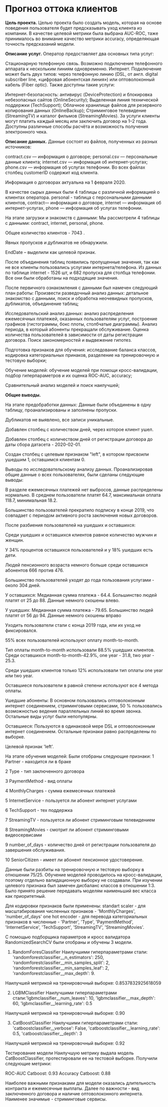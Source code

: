# Прогноз оттока клиентов

**Цель проекта.**
Целью проекта было создать модель, которая на основе поведения пользователя будет предсказывать уход клиента из компании. В качестве целевой метрики была выбрана AUC-ROC, таже принималось во внимание качество метрики accuracy, определяющая точность предсказаний модели.

**Описание услуг.**
Оператор предоставляет два основных типа услуг:

Стационарную телефонную связь. Возможно подключение телефонного аппарата к нескольким линиям одновременно. Интернет. Подключение может быть двух типов: через телефонную линию (DSL, от англ. digital subscriber line, «цифровая абонентская линия») или оптоволоконный кабель (Fiber optic). Также доступны такие услуги:

Интернет-безопасность: антивирус (DeviceProtection) и блокировка небезопасных сайтов (OnlineSecurity); Выделенная линия технической поддержки (TechSupport); Облачное хранилище файлов для резервного копирования данных (OnlineBackup); Стриминговое телевидение (StreamingTV) и каталог фильмов (StreamingMovies). За услуги клиенты могут платить каждый месяц или заключить договор на 1–2 года. Доступны различные способы расчёта и возможность получения электронного чека.

**Описание данных.**
Данные состоят из файлов, полученных из разных источников:

contract.csv — информация о договоре; personal.csv — персональные данные клиента; internet.csv — информация об интернет-услугах; phone.csv — информация об услугах телефонии. Во всех файлах столбец customerID содержит код клиента.

Информация о договорах актуальна на 1 февраля 2020.

В качестве сырых данных были 4 таблицы с различной информацией о клиентах оператора. personal - таблица с персональными данными клиентов, contract— информация о договоре, internet — информация об интернет-услугах, phone — информация об услугах телефонии.

На этапе загрузки и знакомств с данными:
Мы рассмотрели 4 таблицы с данными: contract, internet, personal, phone.

Общее количество клиентов - 7043 .

Явных пропусков и дубликатов не обнаружили.

EndDate – выделили как целевой признак.

После объединения таблиц появились пропущенные значения, так как не все клиенты пользовались услугами интернета/телефона. Из данных по таблице internet - 1526 шт, и 682 пропуска для столбца телефонии. Все они были обработаны на подходящие значения.

После первичного ознакомления с данными был намечен следующий план работы:
Произвести разведочный анализ данных: детальное знакомство с данными, поиск и обработка неочевидных пропусков, дубликатов, объединение таблиц;

Исследовательский анализ данных: анализ распределения ежемесячных платежей, оказанных пользователям услуг, построение графиков (гистограммы, бокс плоты, столбчатые диаграммы). Анализ периода, в который абоненты прекращали обслуживание. Оценка количества пользователей в зависимости от даты регистрации договора. Поиск закономерностей и выдвежение гипотез.

Подготовка признаков для обучения: исследование баланса классов, кодировка категориальных принаков, разделение на тренировочную и тестовую выборки;

Обучение моделей: обучение моделей при помощи кросс-валидации, подбор гиперпараметров и их оценка ROC-AUC, accuracy;

Сравнительный анализ моделей и поиск наилучшей;

**Общие выводы.**

На этапе предобработки данных:
Данные были объединены в одну таблицу, проанализированы и заполнены пропуски.

Дубликатов не выявлено, все записи уникальные.

Добавлен столбец с количеством дней, через которое клиент ушел.

Добавлен столбец с количеством дней от регистрации договора до даты сбора датасета - 2020-02-01.

Создан столбец с целевым признаком "left", в котором присвоили ушедшим 1, оставшимся клиентам 0.

Выводы по исследовательскому анализу данных.
Проанализировав общие данные о всех пользователях, были сделаны следующие выводы:

В разделе ежемесячных платежей нет выбросов, данные распределены нормально. В среднем пользователи платят 64.7, максимальная оплата 118.7, минимальная 18.2.

Большинство пользователей прекратило подписку в конце 2019, что совпадает с периодом активного роста заключения новых договоров.

После разбиения пользователей на ушедших и оставшихся:

Среди ушедших и оставшихся клиентов равное количество мужчин и женщин.

У 34% процентов оставшихся пользователей и у 18% ушедших есть дети.

Людей пенсионного возраста немного больше среди оставшихся абонентов 666 против 476.

Большинство пользователей уходят до года пользования услугами - около 304 дней.

У оставшихся: Медианная сумма платежа - 64.4. Большинство людей платят от 25 до 88. Данные немного скошены влево.

У ушедших: Медианная сумма платежа - 79.65. Большинство людей платят от 56 до 94. Данные немного скошены вправо

Уходить пользователи стали с конца 2019 года, или их уход не фиксировался.

55% всех пользователей используют оплату month-to-month.

Тип оплаты month-to-month использовали 88.5% ушедших клиентов. Среди оставшихся month-to-month-42.9%, one year - 31.8, two year - 25.3.

Среди ушедших клиентов только 12% использовали тип оплаты one year или two year.

Оставшиеся пользователи в равной степени используют все 4 метода оплаты.

Ушедшие абоненты: В основном пользовались оптоволоконным интернет соединением, стриминговыми сервисами, 50 % пользовались возможностью ведения параллельных линий во время звонка. Остальные виды услуг были непопулярны.

Оставшиеся: Пользуются в одинаковой мере DSL и оптоволоконным интернет соединением. Остальные признаки равно распределены по выборке.

Целевой признак 'left'.

На этапе обучения моделей:
Были отобраны следующие признаки:
1 Partner - находится ли в браке

2 Type - тип заключенного договора

3 PaymentMethod - вид оплаты

4 MonthlyCharges - сумма ежемесячных платежей

5 InternetService - пользуется ли абонент интернет услугами

6 TechSupport - тех поддержка

7 StreamingTV - пользуется ли абонент стриминговым телевидением

8 StreamingMovies - смотрит ли абонент стриминговыми видеосервисами

9 number_of_days - количество дней от регистрации пользователя до завершения обслуживания.

10 SeniorCitizen - имеет ли абонент пенсионное удостоверение.

Данные были разбиты на тренировочную и тестовую выборку в отношении 75/25. Обучение моделей проводилось на кросс-валидации, поэтому отдельно валидационную выборку не создавали. При изучении целевого признака был замечен дисбаланс классов в отношении 1:3. Было принято решение передавать моделям наименьший вес класса как приоритетный.

Для кодировки признаков были применены: standart scaler - для масштабирования численных признаков - 'MonthlyCharges', 'number_of_days' one hot encoder - для перевода категориальных признаков в численные - 'Partner', 'Type', 'PaymentMethod', 'InternetService', 'TechSupport', 'StreamingTV', 'StreamingMovies'.

С помощью подборщика параметров и кросс валидатора RandomizedSearchCV были отобраны и обучены 3 модели.

1. RandomForesClassifier
Наилучшими гиперпараметрами стали: 'randomforestclassifier__n_estimators': 250, 'randomforestclassifier__min_samples_split': 2, 'randomforestclassifier__min_samples_leaf': 2, 'randomforestclassifier__max_depth': 9.

Наилучшей метрикой на тренировочный выборке: 0.8537832925618059

2. LGBMClassifier
Наилучшими гиперпараметрами стали:'lgbmclassifier__num_leaves': 10, 'lgbmclassifier__max_depth': 60, 'lgbmclassifier__learning_rate': 0.5

Наилучшей метрикой на тренировочный выборке: 0.90

3. CatBoostClassifier
Наилучшими гиперпараметрами стали: 'catboostclassifier__verbose': False, 'catboostclassifier__learning_rate': 0.5, 'catboostclassifier__depth': 3

Наилучшей метрикой на тренировочный выборке: 0.92

Тестирование модели
Наилучшую метрику выдала модель CatBoostClassifier, протестировали ее на тестовой выборке. Получили следующие метрики:

ROC-AUC Catboost: 0.93 Accuracy Catboost: 0.88

Наиболее важными признаками для модели оказались длительность контракта и ежемесячные выплаты. Далее по важности - вид заключенного договора и наличие оптоволоконного интернета. Наименее значимые - стриминговые сервисы.
